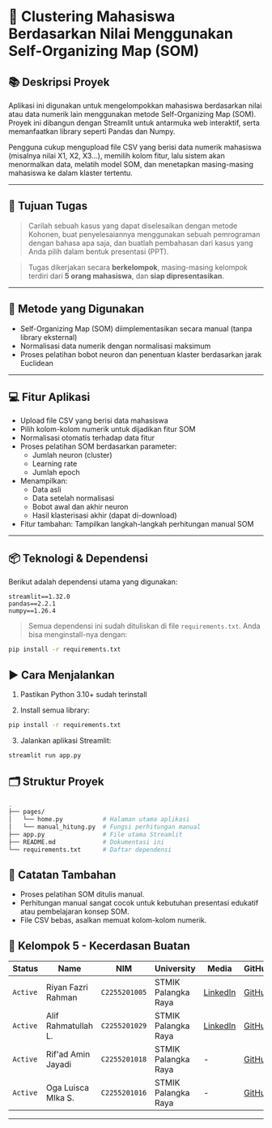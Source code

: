 # 🧠 Clustering Mahasiswa Berdasarkan Nilai Menggunakan Self-Organizing Map (SOM)

## 📚 Deskripsi Proyek

Aplikasi ini digunakan untuk mengelompokkan mahasiswa berdasarkan nilai atau data numerik lain menggunakan metode Self-Organizing Map (SOM). Proyek ini dibangun dengan Streamlit untuk antarmuka web interaktif, serta memanfaatkan library seperti Pandas dan Numpy.

Pengguna cukup mengupload file CSV yang berisi data numerik mahasiswa (misalnya nilai X1, X2, X3...), memilih kolom fitur, lalu sistem akan menormalkan data, melatih model SOM, dan menetapkan masing-masing mahasiswa ke dalam klaster tertentu.

---

## 🎯 Tujuan Tugas

> Carilah sebuah kasus yang dapat diselesaikan dengan metode Kohonen, buat penyelesaiannya menggunakan sebuah pemrograman dengan bahasa apa saja, dan buatlah pembahasan dari kasus yang Anda pilih dalam bentuk presentasi (PPT).

> Tugas dikerjakan secara **berkelompok**, masing-masing kelompok terdiri dari **5 orang mahasiswa**, dan **siap dipresentasikan**.

---

## 🧠 Metode yang Digunakan

- Self-Organizing Map (SOM) diimplementasikan secara manual (tanpa library eksternal)
- Normalisasi data numerik dengan normalisasi maksimum
- Proses pelatihan bobot neuron dan penentuan klaster berdasarkan jarak Euclidean

---

## 💻 Fitur Aplikasi

- Upload file CSV yang berisi data mahasiswa
- Pilih kolom-kolom numerik untuk dijadikan fitur SOM
- Normalisasi otomatis terhadap data fitur
- Proses pelatihan SOM berdasarkan parameter:
  - Jumlah neuron (cluster)
  - Learning rate
  - Jumlah epoch
- Menampilkan:
  - Data asli
  - Data setelah normalisasi
  - Bobot awal dan akhir neuron
  - Hasil klasterisasi akhir (dapat di-download)
- Fitur tambahan: Tampilkan langkah-langkah perhitungan manual SOM

---

## 📦 Teknologi & Dependensi

Berikut adalah dependensi utama yang digunakan:

```text
streamlit==1.32.0
pandas==2.2.1
numpy==1.26.4
```

> Semua dependensi ini sudah dituliskan di file `requirements.txt`. Anda bisa menginstall-nya dengan:

```sh
pip install -r requirements.txt
```

## ▶️ Cara Menjalankan

1. Pastikan Python 3.10+ sudah terinstall

2. Install semua library:

```sh
pip install -r requirements.txt
```

3. Jalankan aplikasi Streamlit:

```sh
streamlit run app.py
```

## 🗂️ Struktur Proyek

```sh
.
├── pages/
│   └── home.py           # Halaman utama aplikasi
│   └── manual_hitung.py  # Fungsi perhitungan manual
├── app.py                # File utama Streamlit
├── README.md             # Dokumentasi ini
└── requirements.txt      # Daftar dependensi
```

## 🧾 Catatan Tambahan

- Proses pelatihan SOM ditulis manual.
- Perhitungan manual sangat cocok untuk kebutuhan presentasi edukatif atau pembelajaran konsep SOM.
- File CSV bebas, asalkan memuat kolom-kolom numerik.

## 👥 Kelompok 5 - Kecerdasan Buatan

| Status   | Name                | NIM           | University          | Media                                                                       | GitHub                                        |
| -------- | ------------------- | ------------- | ------------------- | --------------------------------------------------------------------------- | --------------------------------------------- |
| `Active` | Riyan Fazri Rahman  | `C2255201005` | STMIK Palangka Raya | [LinkedIn](https://www.linkedin.com/in/riyan-fazri-rahman/)                 | [GitHub](https://github.com/riyanfazrirahman) |
| `Active` | Alif Rahmatullah L. | `C2255201029` | STMIK Palangka Raya | [LinkedIn](https://www.linkedin.com/in/alif-rahmatullah-lesmana-565028311/) | [GitHub](https://github.com/Peparrepair)      |
| `Active` | Rif'ad Amin Jayadi  | `C2255201018` | STMIK Palangka Raya | -                                                                           | [GitHub](https://github.com/)                 |
| `Active` | Oga Luisca MIka S.  | `C2255201016` | STMIK Palangka Raya | -                                                                           | [GitHub](https://github.com/)                 |

---
